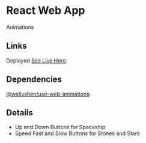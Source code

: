 # React Web App
Animations

## Links

Deployed [See Live Here](http://animate-pro-4a-ubaid.surge.sh/).

## Dependencies

[@wellyshen/use-web-animations](https://use-web-animations.netlify.app/).

## Details
* Up and Down Buttons for Spaceship
* Speed Fast and Slow Buttons for Stones and Stars